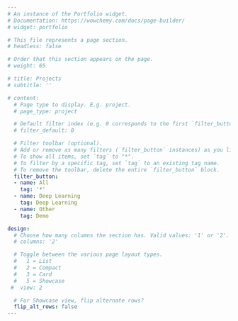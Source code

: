 ```yaml
---
# An instance of the Portfolio widget.
# Documentation: https://wowchemy.com/docs/page-builder/
# widget: portfolio

# This file represents a page section.
# headless: false

# Order that this section appears on the page.
# weight: 65

# title: Projects
# subtitle: ''

# content:
  # Page type to display. E.g. project.
  # page_type: project

  # Default filter index (e.g. 0 corresponds to the first `filter_button` instance below).
  # filter_default: 0

  # Filter toolbar (optional).
  # Add or remove as many filters (`filter_button` instances) as you like.
  # To show all items, set `tag` to "*".
  # To filter by a specific tag, set `tag` to an existing tag name.
  # To remove the toolbar, delete the entire `filter_button` block.
  filter_button:
  - name: All
    tag: '*'
  - name: Deep Learning
    tag: Deep Learning
  - name: Other
    tag: Demo

design:
  # Choose how many columns the section has. Valid values: '1' or '2'.
  # columns: '2'

  # Toggle between the various page layout types.
  #   1 = List
  #   2 = Compact
  #   3 = Card
  #   5 = Showcase
 #  view: 2

  # For Showcase view, flip alternate rows?
  flip_alt_rows: false
---
```

